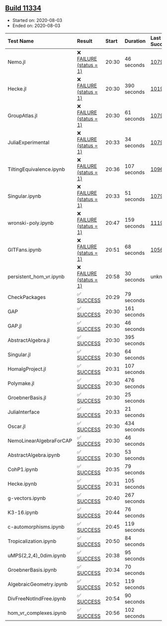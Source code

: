 ## [Build 11334](https://oscarci.mathematik.uni-kl.de/job/oscar/11334/)

* Started on: 2020-08-03
* Ended on: 2020-08-03

| Test Name    | Result | Start | Duration | Last Success | First Failure |
|:-------------|:-------|:------|:---------|:-------------|:--------------|
| Nemo.jl | ❌ [FAILURE (status = 1)](https://oscarci.mathematik.uni-kl.de/job/oscar/11334/artifact/logs/build-11334/Nemo.jl.log) | 20:30 | 46 seconds | [10790](https://oscarci.mathematik.uni-kl.de/job/oscar/10790/) | [10791](https://oscarci.mathematik.uni-kl.de/job/oscar/10791/) |
| Hecke.jl | ❌ [FAILURE (status = 1)](https://oscarci.mathematik.uni-kl.de/job/oscar/11334/artifact/logs/build-11334/Hecke.jl.log) | 20:30 | 390 seconds | [10197](https://oscarci.mathematik.uni-kl.de/job/oscar/10197/) | [10198](https://oscarci.mathematik.uni-kl.de/job/oscar/10198/) |
| GroupAtlas.jl | ❌ [FAILURE (status = 1)](https://oscarci.mathematik.uni-kl.de/job/oscar/11334/artifact/logs/build-11334/GroupAtlas.jl.log) | 20:30 | 61 seconds | [10790](https://oscarci.mathematik.uni-kl.de/job/oscar/10790/) | [10791](https://oscarci.mathematik.uni-kl.de/job/oscar/10791/) |
| JuliaExperimental | ❌ [FAILURE (status = 1)](https://oscarci.mathematik.uni-kl.de/job/oscar/11334/artifact/logs/build-11334/JuliaExperimental.log) | 20:33 | 34 seconds | [10790](https://oscarci.mathematik.uni-kl.de/job/oscar/10790/) | [10791](https://oscarci.mathematik.uni-kl.de/job/oscar/10791/) |
| TiltingEquivalence.ipynb | ❌ [FAILURE (status = 1)](https://oscarci.mathematik.uni-kl.de/job/oscar/11334/artifact/logs/build-11334/TiltingEquivalence.ipynb.log) | 20:36 | 107 seconds | [10962](https://oscarci.mathematik.uni-kl.de/job/oscar/10962/) | [10963](https://oscarci.mathematik.uni-kl.de/job/oscar/10963/) |
| Singular.ipynb | ❌ [FAILURE (status = 1)](https://oscarci.mathematik.uni-kl.de/job/oscar/11334/artifact/logs/build-11334/Singular.ipynb.log) | 20:33 | 51 seconds | [10790](https://oscarci.mathematik.uni-kl.de/job/oscar/10790/) | [10791](https://oscarci.mathematik.uni-kl.de/job/oscar/10791/) |
| wronski-poly.ipynb | ❌ [FAILURE (status = 1)](https://oscarci.mathematik.uni-kl.de/job/oscar/11334/artifact/logs/build-11334/wronski-poly.ipynb.log) | 20:47 | 159 seconds | [11192](https://oscarci.mathematik.uni-kl.de/job/oscar/11192/) | [11193](https://oscarci.mathematik.uni-kl.de/job/oscar/11193/) |
| GITFans.ipynb | ❌ [FAILURE (status = 1)](https://oscarci.mathematik.uni-kl.de/job/oscar/11334/artifact/logs/build-11334/GITFans.ipynb.log) | 20:51 | 68 seconds | [10566](https://oscarci.mathematik.uni-kl.de/job/oscar/10566/) | [10567](https://oscarci.mathematik.uni-kl.de/job/oscar/10567/) |
| persistent_hom_vr.ipynb | ❌ [FAILURE (status = 1)](https://oscarci.mathematik.uni-kl.de/job/oscar/11334/artifact/logs/build-11334/persistent_hom_vr.ipynb.log) | 20:58 | 30 seconds | unknown | unknown |
| CheckPackages | ✅ [SUCCESS](https://oscarci.mathematik.uni-kl.de/job/oscar/11334/artifact/logs/build-11334/CheckPackages.log) | 20:29 | 79 seconds |  |  |
| GAP | ✅ [SUCCESS](https://oscarci.mathematik.uni-kl.de/job/oscar/11334/artifact/logs/build-11334/GAP.log) | 20:30 | 161 seconds |  |  |
| GAP.jl | ✅ [SUCCESS](https://oscarci.mathematik.uni-kl.de/job/oscar/11334/artifact/logs/build-11334/GAP.jl.log) | 20:30 | 46 seconds |  |  |
| AbstractAlgebra.jl | ✅ [SUCCESS](https://oscarci.mathematik.uni-kl.de/job/oscar/11334/artifact/logs/build-11334/AbstractAlgebra.jl.log) | 20:30 | 395 seconds |  |  |
| Singular.jl | ✅ [SUCCESS](https://oscarci.mathematik.uni-kl.de/job/oscar/11334/artifact/logs/build-11334/Singular.jl.log) | 20:30 | 64 seconds |  |  |
| HomalgProject.jl | ✅ [SUCCESS](https://oscarci.mathematik.uni-kl.de/job/oscar/11334/artifact/logs/build-11334/HomalgProject.jl.log) | 20:31 | 107 seconds |  |  |
| Polymake.jl | ✅ [SUCCESS](https://oscarci.mathematik.uni-kl.de/job/oscar/11334/artifact/logs/build-11334/Polymake.jl.log) | 20:30 | 476 seconds |  |  |
| GroebnerBasis.jl | ✅ [SUCCESS](https://oscarci.mathematik.uni-kl.de/job/oscar/11334/artifact/logs/build-11334/GroebnerBasis.jl.log) | 20:30 | 25 seconds |  |  |
| JuliaInterface | ✅ [SUCCESS](https://oscarci.mathematik.uni-kl.de/job/oscar/11334/artifact/logs/build-11334/JuliaInterface.log) | 20:33 | 21 seconds |  |  |
| Oscar.jl | ✅ [SUCCESS](https://oscarci.mathematik.uni-kl.de/job/oscar/11334/artifact/logs/build-11334/Oscar.jl.log) | 20:30 | 434 seconds |  |  |
| NemoLinearAlgebraForCAP | ✅ [SUCCESS](https://oscarci.mathematik.uni-kl.de/job/oscar/11334/artifact/logs/build-11334/NemoLinearAlgebraForCAP.log) | 20:30 | 46 seconds |  |  |
| AbstractAlgebra.ipynb | ✅ [SUCCESS](https://oscarci.mathematik.uni-kl.de/job/oscar/11334/artifact/logs/build-11334/AbstractAlgebra.ipynb.log) | 20:30 | 53 seconds |  |  |
| CohP1.ipynb | ✅ [SUCCESS](https://oscarci.mathematik.uni-kl.de/job/oscar/11334/artifact/logs/build-11334/CohP1.ipynb.log) | 20:35 | 79 seconds |  |  |
| Hecke.ipynb | ✅ [SUCCESS](https://oscarci.mathematik.uni-kl.de/job/oscar/11334/artifact/logs/build-11334/Hecke.ipynb.log) | 20:31 | 105 seconds |  |  |
| g-vectors.ipynb | ✅ [SUCCESS](https://oscarci.mathematik.uni-kl.de/job/oscar/11334/artifact/logs/build-11334/g-vectors.ipynb.log) | 20:40 | 267 seconds |  |  |
| K3-16.ipynb | ✅ [SUCCESS](https://oscarci.mathematik.uni-kl.de/job/oscar/11334/artifact/logs/build-11334/K3-16.ipynb.log) | 20:44 | 76 seconds |  |  |
| c-automorphisms.ipynb | ✅ [SUCCESS](https://oscarci.mathematik.uni-kl.de/job/oscar/11334/artifact/logs/build-11334/c-automorphisms.ipynb.log) | 20:45 | 119 seconds |  |  |
| Tropicalization.ipynb | ✅ [SUCCESS](https://oscarci.mathematik.uni-kl.de/job/oscar/11334/artifact/logs/build-11334/Tropicalization.ipynb.log) | 20:50 | 84 seconds |  |  |
| uMPS(2,2,4)_0dim.ipynb | ✅ [SUCCESS](https://oscarci.mathematik.uni-kl.de/job/oscar/11334/artifact/logs/build-11334/uMPS-2-2-4-_0dim.ipynb.log) | 20:38 | 95 seconds |  |  |
| GroebnerBasis.ipynb | ✅ [SUCCESS](https://oscarci.mathematik.uni-kl.de/job/oscar/11334/artifact/logs/build-11334/GroebnerBasis.ipynb.log) | 20:34 | 70 seconds |  |  |
| AlgebraicGeometry.ipynb | ✅ [SUCCESS](https://oscarci.mathematik.uni-kl.de/job/oscar/11334/artifact/logs/build-11334/AlgebraicGeometry.ipynb.log) | 20:52 | 119 seconds |  |  |
| DivFreeNotIndFree.ipynb | ✅ [SUCCESS](https://oscarci.mathematik.uni-kl.de/job/oscar/11334/artifact/logs/build-11334/DivFreeNotIndFree.ipynb.log) | 20:54 | 90 seconds |  |  |
| hom_vr_complexes.ipynb | ✅ [SUCCESS](https://oscarci.mathematik.uni-kl.de/job/oscar/11334/artifact/logs/build-11334/hom_vr_complexes.ipynb.log) | 20:56 | 102 seconds |  |  |
